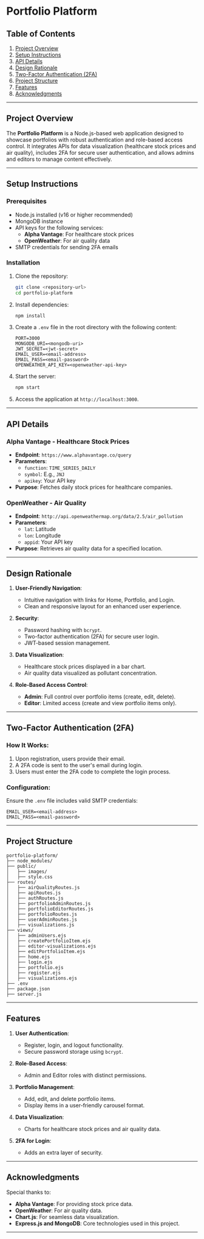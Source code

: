 
# Portfolio Platform

## Table of Contents
1. [Project Overview](#project-overview)
2. [Setup Instructions](#setup-instructions)
3. [API Details](#api-details)
4. [Design Rationale](#design-rationale)
5. [Two-Factor Authentication (2FA)](#two-factor-authentication-2fa)
6. [Project Structure](#project-structure)
7. [Features](#features)
8. [Acknowledgments](#acknowledgments)

---

## Project Overview
The **Portfolio Platform** is a Node.js-based web application designed to showcase portfolios with robust authentication and role-based access control. It integrates APIs for data visualization (healthcare stock prices and air quality), includes 2FA for secure user authentication, and allows admins and editors to manage content effectively.

---

## Setup Instructions

### Prerequisites
- Node.js installed (v16 or higher recommended)
- MongoDB instance
- API keys for the following services:
  - **Alpha Vantage**: For healthcare stock prices
  - **OpenWeather**: For air quality data
- SMTP credentials for sending 2FA emails

### Installation
1. Clone the repository:
   ```bash
   git clone <repository-url>
   cd portfolio-platform
   ```

2. Install dependencies:
   ```bash
   npm install
   ```

3. Create a `.env` file in the root directory with the following content:
   ```env
   PORT=3000
   MONGODB_URI=<mongodb-uri>
   JWT_SECRET=<jwt-secret>
   EMAIL_USER=<email-address>
   EMAIL_PASS=<email-password>
   OPENWEATHER_API_KEY=<openweather-api-key>
   ```

4. Start the server:
   ```bash
   npm start
   ```

5. Access the application at `http://localhost:3000`.

---

## API Details

### Alpha Vantage - Healthcare Stock Prices
- **Endpoint**: `https://www.alphavantage.co/query`
- **Parameters**:
  - `function`: `TIME_SERIES_DAILY`
  - `symbol`: E.g., `JNJ`
  - `apikey`: Your API key
- **Purpose**: Fetches daily stock prices for healthcare companies.

### OpenWeather - Air Quality
- **Endpoint**: `http://api.openweathermap.org/data/2.5/air_pollution`
- **Parameters**:
  - `lat`: Latitude
  - `lon`: Longitude
  - `appid`: Your API key
- **Purpose**: Retrieves air quality data for a specified location.

---

## Design Rationale
1. **User-Friendly Navigation**:
   - Intuitive navigation with links for Home, Portfolio, and Login.
   - Clean and responsive layout for an enhanced user experience.

2. **Security**:
   - Password hashing with `bcrypt`.
   - Two-factor authentication (2FA) for secure user login.
   - JWT-based session management.

3. **Data Visualization**:
   - Healthcare stock prices displayed in a bar chart.
   - Air quality data visualized as pollutant concentration.

4. **Role-Based Access Control**:
   - **Admin**: Full control over portfolio items (create, edit, delete).
   - **Editor**: Limited access (create and view portfolio items only).

---

## Two-Factor Authentication (2FA)

### How It Works:
1. Upon registration, users provide their email.
2. A 2FA code is sent to the user's email during login.
3. Users must enter the 2FA code to complete the login process.

### Configuration:
Ensure the `.env` file includes valid SMTP credentials:
```env
EMAIL_USER=<email-address>
EMAIL_PASS=<email-password>
```

---

## Project Structure

```plaintext
portfolio-platform/
├── node_modules/
├── public/
│   ├── images/
│   ├── style.css
├── routes/
│   ├── airQualityRoutes.js
│   ├── apiRoutes.js
│   ├── authRoutes.js
│   ├── portfolioAdminRoutes.js
│   ├── portfolioEditorRoutes.js
│   ├── portfolioRoutes.js
│   ├── userAdminRoutes.js
│   ├── visualizations.js
├── views/
│   ├── adminUsers.ejs
│   ├── createPortfolioItem.ejs
│   ├── editor-visualizations.ejs
│   ├── editPortfolioItem.ejs
│   ├── home.ejs
│   ├── login.ejs
│   ├── portfolio.ejs
│   ├── register.ejs
│   ├── visualizations.ejs
├── .env
├── package.json
├── server.js
```

---

## Features
1. **User Authentication**:
   - Register, login, and logout functionality.
   - Secure password storage using `bcrypt`.

2. **Role-Based Access**:
   - Admin and Editor roles with distinct permissions.

3. **Portfolio Management**:
   - Add, edit, and delete portfolio items.
   - Display items in a user-friendly carousel format.

4. **Data Visualization**:
   - Charts for healthcare stock prices and air quality data.

5. **2FA for Login**:
   - Adds an extra layer of security.

---

## Acknowledgments
Special thanks to:
- **Alpha Vantage**: For providing stock price data.
- **OpenWeather**: For air quality data.
- **Chart.js**: For seamless data visualization.
- **Express.js and MongoDB**: Core technologies used in this project.

---


